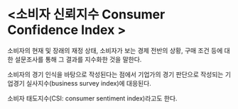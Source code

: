 # <소비자 신뢰지수 Consumer Confidence Index >


소비자의 현재 및 장래의 재정 상태, 소비자가 보는 경제 전반의 상황, 구매 조건 등에 대한 설문조사를 통해 그 결과를 지수화한 것을 말한다.

소비자의 경기 인식을 바탕으로 작성된다는 점에서 기업가의 경기 판단으로 작성되는 기업경기 실사지수(business survey index)에 대응된다.

소비자 태도지수(CSI: consumer sentiment index)라고도 한다.